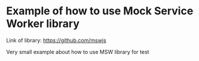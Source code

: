 # Example of how to use Mock Service Worker library
Link of library: https://github.com/mswjs

Very small example about how to use MSW library for test